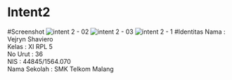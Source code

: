 # Intent2
#Screenshot
![intent 2 - 02](https://cloud.githubusercontent.com/assets/22088378/21972263/e1b1c520-dbea-11e6-954b-3bf1339b71f4.PNG)
![intent 2 - 03](https://cloud.githubusercontent.com/assets/22088378/21972264/e1b41e56-dbea-11e6-8479-365e87791dda.PNG)
![intent 2 - 1](https://cloud.githubusercontent.com/assets/22088378/21972265/e1b5a898-dbea-11e6-84da-c1ffefe3653a.PNG)
#Identitas
Nama : Vejryn Shaviero <br>
Kelas : XI RPL 5 <br>
No Urut : 36 <br>
NIS : 44845/1564.070 <br>
Nama Sekolah : SMK Telkom Malang <br>
